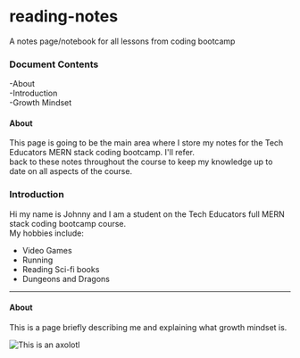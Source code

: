 # reading-notes
A notes page/notebook for all lessons from coding bootcamp
### Document Contents
-About  
-Introduction    
-Growth Mindset

#### About

This page is going to be the main area where I store my notes for the Tech Educators MERN stack coding bootcamp. I'll refer.  
back to these notes throughout the course to keep my knowledge up to date on all aspects of the course.



### Introduction

Hi my name is Johnny and I am a student on the Tech Educators full MERN stack coding bootcamp course.  
My hobbies include:
- Video Games
- Running
- Reading Sci-fi books
- Dungeons and Dragons

***

#### About

This is a page briefly describing me and explaining what growth mindset is.

![This is an axolotl](https://i.natgeofe.com/n/de94c416-6d23-45f5-9708-e8d56289268e/naturepl_01132178_4x3.jpg)
